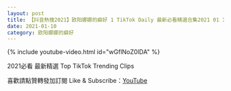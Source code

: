 ```yaml
---
layout: post
title: 【抖音熱搜2021】欧阳娜娜的癖好 1 TikTok Daily 最新必看精選合集2021 01 10
date: 2021-01-10
category: 欧阳娜娜的癖好
---
```


{% include youtube-video.html id="wGflNoZ0lDA" %}

2021必看 最新精選 Top TikTok Trending Clips

喜歡請點贊轉發加訂閱 Like & Subscribe：[YouTube](https://www.youtube.com/channel/UCAoR7VcanIPd04uEq_GIylA/videos)

